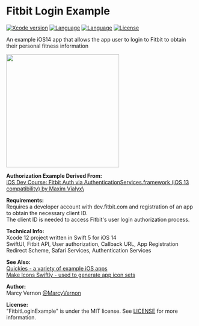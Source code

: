 # Fitbit Login Example
[![Xcode version](https://img.shields.io/badge/xcode-12%20-brightgreen)](https://developer.apple.com/xcode/)
[![Language](https://img.shields.io/badge/swift-5.0-orange.svg)](https://developer.apple.com/swift)
[![Language](https://img.shields.io/badge/swiftUI-iOS14-orange.svg)](https://developer.apple.com/xcode/swiftUI)
[![License](https://img.shields.io/badge/license-MIT-blue.svg?style=flat)](http://mit-license.org)

An example iOS14 app that allows the app user to login to Fitbit to obtain their personal fitness information

<img src="GitHub-Images/Fitbit.gif" width="300">

**Authorization Example Derived From:** \
[ iOS Dev Course: Fitbit Auth via AuthenticationServices.framework (iOS 13 compatibility) by Maxim Vialyx\ ](https://medium.com/@vialyx/ios-dev-course-authenticationservices-in-fitbit-auth-integration-d131b947af1c)

**Requirements:** \
Requires a developer account with dev.fitbit.com and registration of an app to obtain the necessary client ID.\
The client ID is needed to access Fitbit's user login authorization process. 

**Technical Info:** \
Xcode 12 project written in Swift 5 for iOS 14\
SwiftUI, Fitbit API, User authorization, Callback URL, App Registration\
Redirect Scheme, Safari Services, Authentication Services

**See Also:** \
[Quickies - a variety of example iOS apps](https://github.com/PepperoniJoe/Quickies)\
 [Make Icons Swiftly - used to generate app icon sets
 ](https://github.com/PepperoniJoe/Make-Icons-Swiftly)

**Author:** \
Marcy Vernon [@MarcyVernon](https://twitter.com/MarcyVernon)

**License:** \
"FitbitLoginExample" is under the MIT license. See [LICENSE](/LICENSE) for more information.
